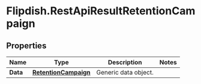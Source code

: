 # Flipdish.RestApiResultRetentionCampaign

## Properties
Name | Type | Description | Notes
------------ | ------------- | ------------- | -------------
**Data** | [**RetentionCampaign**](RetentionCampaign.md) | Generic data object. | 


